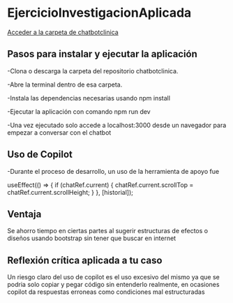 # EjercicioInvestigacionAplicada
[Acceder a la carpeta de chatbotclinica](https://github.com/DanielMenjivar20/EjercicioInvestigacionAplicada/tree/main/chatbotclinica)

## Pasos para instalar y ejecutar la aplicación

-Clona o descarga la carpeta del repositorio chatbotclinica.

-Abre la terminal dentro de esa carpeta.

-Instala las dependencias necesarias usando npm install

-Ejecutar la aplicación con comando npm run dev

-Una vez ejecutado solo accede a localhost:3000 desde un navegador para empezar a conversar con el chatbot

## Uso de Copilot

-Durante el proceso de desarrollo, un uso de la herramienta de apoyo fue

useEffect(() => {
  if (chatRef.current) {
    chatRef.current.scrollTop = chatRef.current.scrollHeight;
  }
}, [historial]);

## Ventaja

Se ahorro tiempo en ciertas partes al sugerir estructuras de efectos o diseños usando bootstrap sin tener que buscar en internet

## Reflexión crítica aplicada a tu caso

Un riesgo claro del uso de copilot es el uso excesivo del mismo ya que se podria solo copiar y pegar código sin entenderlo realmente, 
en ocasiones copilot da respuestas erroneas como condiciones mal estructuradas
